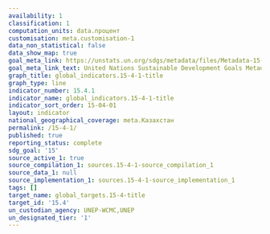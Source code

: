 ```yaml
---
availability: 1
classification: 1
computation_units: data.процент
customisation: meta.customisation-1
data_non_statistical: false
data_show_map: true
goal_meta_link: https://unstats.un.org/sdgs/metadata/files/Metadata-15-04-01.pdf
goal_meta_link_text: United Nations Sustainable Development Goals Metadata (pdf 456kB)
graph_title: global_indicators.15-4-1-title
graph_type: line
indicator_number: 15.4.1
indicator_name: global_indicators.15-4-1-title
indicator_sort_order: 15-04-01
layout: indicator
national_geographical_coverage: meta.Казахстан
permalink: /15-4-1/
published: true
reporting_status: complete
sdg_goal: '15'
source_active_1: true
source_compilation_1: sources.15-4-1-source_compilation_1
source_data_1: null
source_implementation_1: sources.15-4-1-source_implementation_1
tags: []
target_name: global_targets.15-4-title
target_id: '15.4'
un_custodian_agency: UNEP-WCMC,UNEP
un_designated_tier: '1'
---
```

